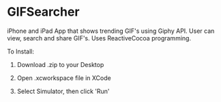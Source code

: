 # GIFSearcher

iPhone and iPad App that shows trending GIF's using Giphy API.
User can view, search and share GIF's. Uses ReactiveCocoa programming.

To Install:

1. Download .zip to your Desktop

2. Open .xcworkspace file in XCode

3. Select Simulator, then click 'Run'
